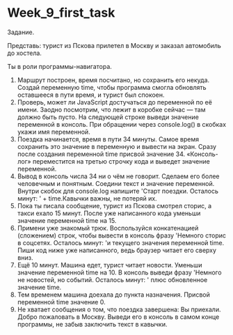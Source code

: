 # Week_9_first_task

Задание.

Представь: турист из Пскова прилетел в Москву и заказал автомобиль до хостела.

Ты в роли программы-навигатора.

1) Маршрут построен, время посчитано, но сохранить его некуда. Создай переменную time, чтобы программа смогла обновлять оставшееся в пути время, и турист был спокоен.
2) Проверь, может ли JavaScript достучаться до переменной по её имени. Заодно посмотрим, что лежит в коробке сейчас — там должно быть пусто. На следующей строке выведи значение переменной в консоль. При обращении через  console.log()  в скобках укажи имя переменной.
3) Поездка начинается, время в пути 34 минуты. Самое время сохранить это значение в переменную и вывести на экран. Сразу после создания переменной time присвой значение 34. «Консоль-лог» переместится на третью строчку кода и выведет значение переменной.
4) Вывод в консоль числа 34 ни о чём не говорит. Сделаем его более человечным и понятным. Соедини текст и значение переменной. Внутри скобок для console.log  напишите 'Старт поездки. Осталось минут: ' + time.Кавычки важны, не потеряй их.
5) Пока ты писала сообщение, турист из Пскова смотрел сторис, а такси ехало 15 минут. После уже написанного кода уменьши значение переменной time на 15.
6) Примени уже знакомый трюк. Воспользуйся конкатенацией (сложением) строк, чтобы вывести в консоль фразу 'Немного сторис в соцсетях. Осталось минут: 'и текущего значения переменной time. Пиши код ниже уже написанного, ведь браузер читает его сверху вниз.
7) Ещё 10 минут. Машина едет, турист читает новости. Уменьши значение переменной time на 10. В консоль выведи фразу 'Немного не новостей, но событий. Осталось минут: ' плюс обновленное значение time.
8) Тем временем машина доехала до пункта назначения. Присвой переменной time значение 0.
9) Не хватает сообщения о том, что поездка завершена: Вы приехали. Добро пожаловать в Москву. Выведи его в консоль в самом конце программы, не забыв заключить текст в кавычки.